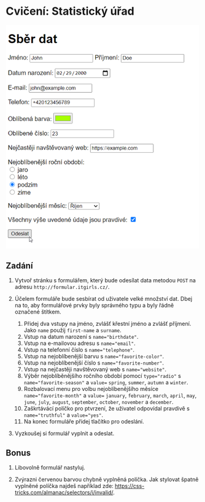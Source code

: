 # Cvičení: Statistický úřad

![Ukázka](screen.png)

## Zadání

1. Vytvoř stránku s formulářem, který bude odesílat data metodou `POST` na adresu `http://formular.itgirls.cz/`.

1. Účelem formuláře bude sesbírat od uživatele velké množství dat. Dbej na to, aby formulářové prvky byly správného typu a byly řádně označené štítkem.

   1. Přidej dva vstupy na jméno, zvlášť křestní jméno a zvlášť příjmení. Jako `name` použij `first-name` a `surname`.
   1. Vstup na datum narození s `name="birthdate"`.
   1. Vstup na e-mailovou adresu s `name="email"`.
   1. Vstup na telefonní číslo s `name="telephone"`.
   1. Vstup na nejoblíbenější barvu s `name="favorite-color"`.
   1. Vstup na nejoblíbenější číslo s `name="favorite-number"`.
   1. Vstup na nejčastěji navštěvovaný web s `name="website"`.
   1. Výběr nejoblíběnějšího ročního období pomocí `type="radio"` s `name="favorite-season"` a `value=` `spring`, `summer`, `autumn` a `winter`.
   1. Rozbalovací menu pro volbu nejoblíbenějšího měsíce `name="favorite-month"` a `value=` `january`, `february`, `march`, `april`, `may`, `june`, `july`, `august`, `september`, `october`, `november` a `december`.
   1. Zaškrtávácí políčko pro ptvrzení, že uživatel odpovídal pravdivě s `name="truthful"` a `value="yes"`.
   1. Na konec formuláře přidej tlačítko pro odeslání.

1. Vyzkoušej si formulář vyplnit a odeslat.

## Bonus

1. Libovolně formulář nastyluj.

1. Zvýrazni červenou barvou chybně vyplněná políčka. Jak stylovat špatně vyplněné políčka najdeš například zde: https://css-tricks.com/almanac/selectors/i/invalid/.
